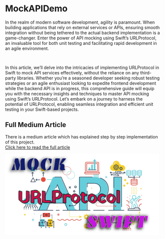 # MockAPIDemo
In the realm of modern software development, agility is paramount. When building applications that rely on external services or APIs, ensuring smooth integration without being tethered to the actual backend implementation is a game-changer. Enter the power of API mocking using Swift’s URLProtocol, an invaluable tool for both unit testing and facilitating rapid development in an agile environment.


<br />

In this article, we’ll delve into the intricacies of implementing URLProtocol in Swift to mock API services effectively, without the reliance on any third-party libraries. Whether you’re a seasoned developer seeking robust testing strategies or an agile enthusiast looking to expedite frontend development while the backend API is in progress, this comprehensive guide will equip you with the necessary insights and techniques to master API mocking using Swift’s URLProtocol. Let’s embark on a journey to harness the potential of URLProtocol, enabling seamless integration and efficient unit testing in your Swift-based projects.

## Full Medium Article
There is a medium article which has explained step by step implementation of this project.
<br />
[Click here to read the full article](https://medium.com/@katramesh91/swift-fast-easy-api-mocking-simplifying-unit-testing-and-service-mocking-using-urlprotocol-ef7d1328fc63)

<img src = "images/thumbnail.png" width ="500" />  

 
